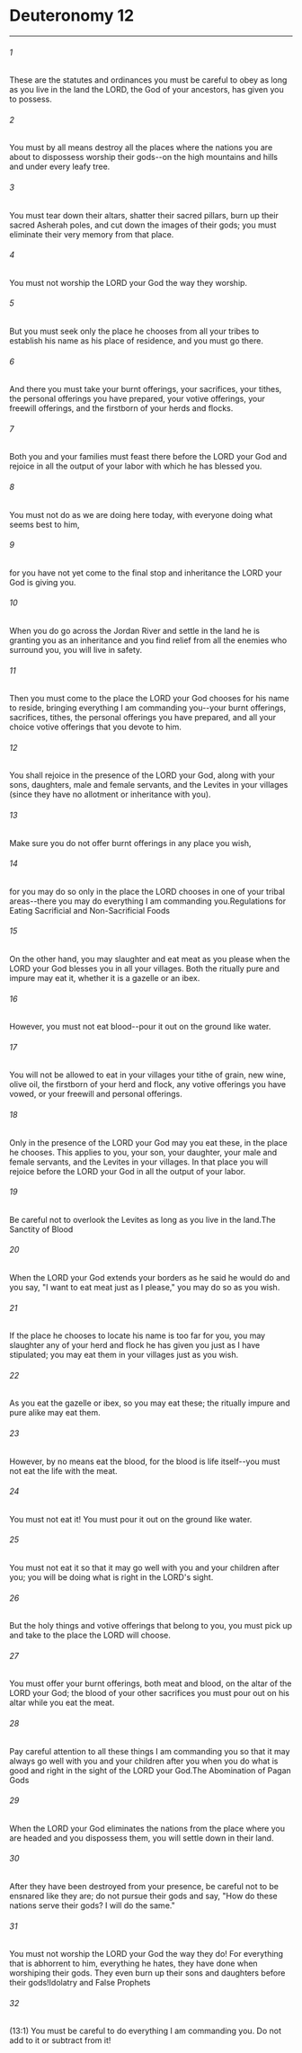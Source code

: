 # Deuteronomy 12
***



###### 1 
These are the statutes and ordinances you must be careful to obey as long as you live in the land the LORD, the God of your ancestors, has given you to possess. 

###### 2 
You must by all means destroy all the places where the nations you are about to dispossess worship their gods--on the high mountains and hills and under every leafy tree. 

###### 3 
You must tear down their altars, shatter their sacred pillars, burn up their sacred Asherah poles, and cut down the images of their gods; you must eliminate their very memory from that place. 

###### 4 
You must not worship the LORD your God the way they worship. 

###### 5 
But you must seek only the place he chooses from all your tribes to establish his name as his place of residence, and you must go there. 

###### 6 
And there you must take your burnt offerings, your sacrifices, your tithes, the personal offerings you have prepared, your votive offerings, your freewill offerings, and the firstborn of your herds and flocks. 

###### 7 
Both you and your families must feast there before the LORD your God and rejoice in all the output of your labor with which he has blessed you. 

###### 8 
You must not do as we are doing here today, with everyone doing what seems best to him, 

###### 9 
for you have not yet come to the final stop and inheritance the LORD your God is giving you. 

###### 10 
When you do go across the Jordan River and settle in the land he is granting you as an inheritance and you find relief from all the enemies who surround you, you will live in safety. 

###### 11 
Then you must come to the place the LORD your God chooses for his name to reside, bringing everything I am commanding you--your burnt offerings, sacrifices, tithes, the personal offerings you have prepared, and all your choice votive offerings that you devote to him. 

###### 12 
You shall rejoice in the presence of the LORD your God, along with your sons, daughters, male and female servants, and the Levites in your villages (since they have no allotment or inheritance with you). 

###### 13 
Make sure you do not offer burnt offerings in any place you wish, 

###### 14 
for you may do so only in the place the LORD chooses in one of your tribal areas--there you may do everything I am commanding you.Regulations for Eating Sacrificial and Non-Sacrificial Foods 

###### 15 
On the other hand, you may slaughter and eat meat as you please when the LORD your God blesses you in all your villages. Both the ritually pure and impure may eat it, whether it is a gazelle or an ibex. 

###### 16 
However, you must not eat blood--pour it out on the ground like water. 

###### 17 
You will not be allowed to eat in your villages your tithe of grain, new wine, olive oil, the firstborn of your herd and flock, any votive offerings you have vowed, or your freewill and personal offerings. 

###### 18 
Only in the presence of the LORD your God may you eat these, in the place he chooses. This applies to you, your son, your daughter, your male and female servants, and the Levites in your villages. In that place you will rejoice before the LORD your God in all the output of your labor. 

###### 19 
Be careful not to overlook the Levites as long as you live in the land.The Sanctity of Blood 

###### 20 
When the LORD your God extends your borders as he said he would do and you say, "I want to eat meat just as I please," you may do so as you wish. 

###### 21 
If the place he chooses to locate his name is too far for you, you may slaughter any of your herd and flock he has given you just as I have stipulated; you may eat them in your villages just as you wish. 

###### 22 
As you eat the gazelle or ibex, so you may eat these; the ritually impure and pure alike may eat them. 

###### 23 
However, by no means eat the blood, for the blood is life itself--you must not eat the life with the meat. 

###### 24 
You must not eat it! You must pour it out on the ground like water. 

###### 25 
You must not eat it so that it may go well with you and your children after you; you will be doing what is right in the LORD's sight. 

###### 26 
But the holy things and votive offerings that belong to you, you must pick up and take to the place the LORD will choose. 

###### 27 
You must offer your burnt offerings, both meat and blood, on the altar of the LORD your God; the blood of your other sacrifices you must pour out on his altar while you eat the meat. 

###### 28 
Pay careful attention to all these things I am commanding you so that it may always go well with you and your children after you when you do what is good and right in the sight of the LORD your God.The Abomination of Pagan Gods 

###### 29 
When the LORD your God eliminates the nations from the place where you are headed and you dispossess them, you will settle down in their land. 

###### 30 
After they have been destroyed from your presence, be careful not to be ensnared like they are; do not pursue their gods and say, "How do these nations serve their gods? I will do the same." 

###### 31 
You must not worship the LORD your God the way they do! For everything that is abhorrent to him, everything he hates, they have done when worshiping their gods. They even burn up their sons and daughters before their gods!Idolatry and False Prophets 

###### 32 
(13:1) You must be careful to do everything I am commanding you. Do not add to it or subtract from it!
